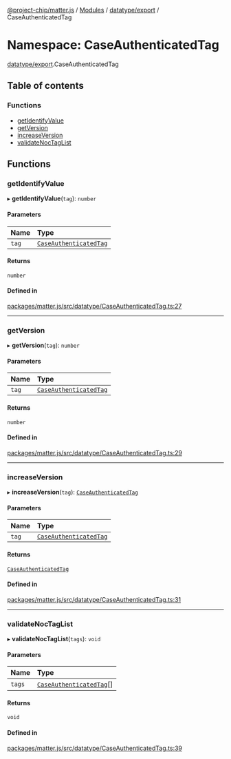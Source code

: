 [@project-chip/matter.js](../README.md) / [Modules](../modules.md) / [datatype/export](datatype_export.md) / CaseAuthenticatedTag

# Namespace: CaseAuthenticatedTag

[datatype/export](datatype_export.md).CaseAuthenticatedTag

## Table of contents

### Functions

- [getIdentifyValue](datatype_export.CaseAuthenticatedTag.md#getidentifyvalue)
- [getVersion](datatype_export.CaseAuthenticatedTag.md#getversion)
- [increaseVersion](datatype_export.CaseAuthenticatedTag.md#increaseversion)
- [validateNocTagList](datatype_export.CaseAuthenticatedTag.md#validatenoctaglist)

## Functions

### getIdentifyValue

▸ **getIdentifyValue**(`tag`): `number`

#### Parameters

| Name | Type |
| :------ | :------ |
| `tag` | [`CaseAuthenticatedTag`](datatype_export.md#caseauthenticatedtag) |

#### Returns

`number`

#### Defined in

[packages/matter.js/src/datatype/CaseAuthenticatedTag.ts:27](https://github.com/project-chip/matter.js/blob/dfd1dc35/packages/matter.js/src/datatype/CaseAuthenticatedTag.ts#L27)

___

### getVersion

▸ **getVersion**(`tag`): `number`

#### Parameters

| Name | Type |
| :------ | :------ |
| `tag` | [`CaseAuthenticatedTag`](datatype_export.md#caseauthenticatedtag) |

#### Returns

`number`

#### Defined in

[packages/matter.js/src/datatype/CaseAuthenticatedTag.ts:29](https://github.com/project-chip/matter.js/blob/dfd1dc35/packages/matter.js/src/datatype/CaseAuthenticatedTag.ts#L29)

___

### increaseVersion

▸ **increaseVersion**(`tag`): [`CaseAuthenticatedTag`](datatype_export.md#caseauthenticatedtag)

#### Parameters

| Name | Type |
| :------ | :------ |
| `tag` | [`CaseAuthenticatedTag`](datatype_export.md#caseauthenticatedtag) |

#### Returns

[`CaseAuthenticatedTag`](datatype_export.md#caseauthenticatedtag)

#### Defined in

[packages/matter.js/src/datatype/CaseAuthenticatedTag.ts:31](https://github.com/project-chip/matter.js/blob/dfd1dc35/packages/matter.js/src/datatype/CaseAuthenticatedTag.ts#L31)

___

### validateNocTagList

▸ **validateNocTagList**(`tags`): `void`

#### Parameters

| Name | Type |
| :------ | :------ |
| `tags` | [`CaseAuthenticatedTag`](datatype_export.md#caseauthenticatedtag)[] |

#### Returns

`void`

#### Defined in

[packages/matter.js/src/datatype/CaseAuthenticatedTag.ts:39](https://github.com/project-chip/matter.js/blob/dfd1dc35/packages/matter.js/src/datatype/CaseAuthenticatedTag.ts#L39)
